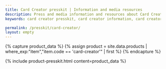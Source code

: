 ```yaml
---
title: Card Creator presskit | Information and media resources
description: Press and media information and resources about Card Creator
keywords: card creator presskit, card creator information, card creator press, card creator media, card creator resources

permalink: /presskit/card-creator/
layout: empty
---
```


{% capture product_data %}
  {% assign product = site.data.products | where_exp:"item","item.code == 'card-creator'" | first %}
{% endcapture %}

{% include product-presskit.html content=product_data %}
